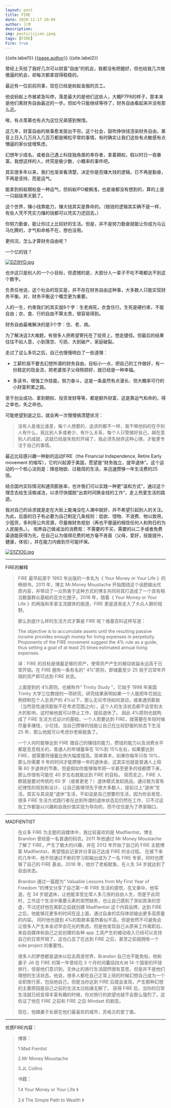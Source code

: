 ```yaml
---
layout: post
title: FIRE
date: 2020-11-17 20:04
author: 三丰
description:
img: posts/jijian.jpeg
tags: [FIRE]
Fire: true
---
```

{{site.label1}} <a href="/about">{{page.author}}</a> {{site.label2}}

曾经上天给了我好几次可以财富“自由”的机会，我都没有把握好，但也给我几次做傻逼的机会，却每次都拿捏得稳稳的。

最近有一位前前同事，现在已经是蚂蚁金服的员工。

他说蚂蚁上市被紧急叫停，落差最大的是他们这些人，大概P7P8的样子，那本来是他们离财务自由最近的一步。但如今只能继续等待了，财务自由看起来并没有那么近。

唉，有点羡慕也有点为这位兄弟感到惋惜。

这几年，财富自由的故事愈发层出不穷。这个社会，鼓吹挣快钱渲染财务自由，某音上日入几万月入几百万都是稀松平常的事情，有时确实让我们这些有点敏感有点懵逼的家伙徒增焦虑。

幻想年少成名，或者自己遇上科技独角兽的幸存者，拿着期权，假以时日一夜暴富。我想这样的人，终究是极少数，小概率的事件吧。

其实很多年以来，我们也渐渐看清楚，决定你是否赚大钱的逻辑，已不再是勤奋，不再是坚持，而是运气。

能拿到蚂蚁期权是一种运气，但蚂蚁IPO被搁浅，也是谁都没有想到的，算的上是一只超级黑天鹅了。

这个世界，赚小钱靠能力，赚大钱其实是靠命的。（赔钱的逻辑其实确不是一样，有些人凭不凭实力赚的钱都可以凭实力还回去。）

你努力勤奋，能让你过上比较好的生活。但是，并不是努力勤奋就能让你成为马云马化腾的，才气和命格不在，想也没用。

更何况，怎么才算财务自由呢？

一个亿的钱？

[![DZI9YD.jpg](https://s3.ax1x.com/2020/11/17/DZI9YD.jpg)](https://imgchr.com/i/DZI9YD)

也许这只是别人的一个小目标，但遗憾的是，大部分人一辈子不吃不喝都达不到这个数字。

负责任地说，这个社会的现实是，并不存在财务自由这种事，大多数人只能实现财务平衡。对，财务平衡这个概念更为重要。

人的一生，约束我们的其实就8个字：生老病死，衣食住行。生死是硬约束，不能自由；衣、食、行的自由不算太贵，很容易得到。

财务自由最难解决的是3个字：住、老、病。

为了解决这3大难题，有很多人把希望寄托在了投资上，想走捷径。但最后的结果往往不如人意，小到落空、亏损、大到破产，家庭破裂。

走过了这么多坑之后，自己也慢慢明白了一些道理：

- 工薪阶层不要去幻想所谓的财务自由，目标小一点，把自己的工作做好，有一份稳定的现金流，把老婆孩子父母照顾好，就已经是一种幸福。

- 多读书，增强工作技能，努力奋斗，这是一条虽然有点漫长、但大概率可行的小财富积累之路。

至于创业成功、拿到期权、投资发财等等，都是额外财富，这是靠运气和命的，得之幸也，失之命也。

可能绝望到底之后，就会再一次慢慢搞清楚状况：

>没有人是谁比谁差，每个人想要的，追求的都不一样，我干嘛他妈的在乎别人有什么，我比别人多或者少，有什么关系，每个人只管做好自己，越在意别人的成就，这就已经是失败的开端了，我必须先抛弃这种心理，才能更专注于自己的事情。

最近比较感兴趣一种新的运动FIRE（the Financial Independence, Retire Early movement 的缩写），它的兴起源于美国，愿望是“财务独立，提早退休”。这个运动的一个核心法则是：降低物欲、过极简的生活，来迅速攒够一年生活费的25倍。

结合国内实际情况和通货膨胀率，也许我们可以实践一种更“温和方式”，通过这个理念去给生活做减法，以求尽快摆脱“出卖时间换金钱的工作”，走上热爱生活的路途。

我对自己的诉求就是走在大街上能淹没在人潮中就好，并不希望引起别人的关注。为此，后面的日子有必要为自己制定几条规则：低欲、惜物、不浪费、物以致用，少囤货，多利用公共资源，尽量做财务规划（再也不傻逼的相信任何人和狗日的为人民服务。）。
培养自己做减法的消费观：不需要的不买，需要的以二手或者免费渠道能获得为先，在自己认为值得花费的地方毫不吝啬（父母，爱好，技能提升，健康，体验），并在能力内做到尽可能环保。

[![D1Z1O0.jpg](https://s3.ax1x.com/2020/11/21/D1Z1O0.jpg)](https://imgchr.com/i/D1Z1O0)

***
FIRE的解释
> FIRE 最早起源于 1992 年出版的一本名为《 Your Money or Your Life 》的畅销书。2011 年，博主 Mr.Money Moustache 开始围绕这个话题输出优质内容，并带动了一众热衷于这种方式的博主共同将其打造成了一个具有相当数量群众基础的亚文化圈子。2018 年，随着《 Your Money or Your Life 》的再版和多家主流媒体的报道，FIRE 更是逐渐走入了大众人群的视野。
>
>那么到底什么样的生活方式才算是 FIRE 呢？维基百科这样写道：
>
>The objective is to accumulate assets until the resulting passive income provides enough money for living expenses in perpetuity. Proponents of the FIRE movement suggest the 4% rule as a guide, thus setting a goal of at least 25 times estimated annual living expenses.
>
>译：FIRE 的目标是储蓄足够的资产，使得资产产生的被动收益永远高于日常开销。在 FIRE 圈有一条有名的“ 4%”原则，即储蓄至少 25 倍于日常年开销的资产即可达到 FIRE 状态。
>
>上面提到的 4%原则，也被称作“ Trinity Study ”，它始于 1998 年美国 Trinity 大学三位教授的一项研究，研究结果表明如果一个人能把年花销比例控制在个人总资产的 4%以下，那么无论市场如何波动，或者通货膨胀（当然恶性通货膨胀不在考虑范围之内），这个人的生活状态都不会受到太大的影响，这时候他就可以停止工作，提前退休了。
因此 4%原则也就构成了 FIRE 生活方式设计的基础，一个人若要达到 FIRE，就需要在年轻时候尽量多赚钱，少花钱，当自己攒够的钱能让自己在比较舒服的状态下生活 25 年，那么他就可以考虑炒老板鱿鱼了。
>
>一个人何时能够达到 FIRE 跟自己的赚钱的能力，攒钱的能力以及消费水平都是息息相关的，普通人的年储蓄率在 10%到 15%左右，如果要达到 FIRE，就需要将储蓄比例大幅度提高。简单算术，如果你每年只存 10%，那么你需要 9 年的时间才能攒够一年的退休金，这其实也就是普通人上班等 60 岁退休的节奏，但是假如你能够每年把一半甚至更多的钱都攒下来，那么你很有可能在 40 岁左右就能达到 FIRE 的目标。
简而言之，FIRE 人群就是要对传统的 60 岁（或者更老？）退休模式发起挑战，通过极为富有纪律性的规划和设计，让自己能够领先于绝大多数人，提前过上“退休”生活。其实与其说是“退休”生活，不如说是自己想要的生活，因为你会发现，很多 FIRE 生活方式践行者在达到所谓的退休状态后仍然在工作，只不过这些工作都是以兴趣和自我价值实现为导向的，而不仅仅是为了养家糊口。

***
MADFIENTIST
>在众多 FIRE 为主题的自媒体中，我比较喜欢的是 Madfientist，博主 Brandon 曾经是一名普通的码农。2011 年他通过 Mr Money Moustache 了解了 FIRE，产生了极大的兴趣，并在 2012 年开始了自己的 FIRE 主题博客 Madfientist，希望借此记录并分享自己达成 FIRE 的全过程。
>在接下来的几年中，他不但通过不断的学习和输出成为了一名 FIRE 专家，同时也攒够了自己的 FIRE 基金。2016 年，他炒了老板鱿鱼，在人生 34 岁就达到了自由状态。
>
>Brandon 通过一篇题为“ Valuable Lessons from My First Year of Freedom ”的博文分享了自己第一年 FIRE 生活的感悟，在文章中，他写道，在 34 岁就退休，让他能享受比常人多几倍的自由人生，但是于此同时，工作这个生活中重要元素的突然缺失，也让自己感到了突如其来的空虚，不过还好他在离职之前就创建 Madfientist 这个内容品牌，达到 FIRE 之后，他能够花更多的时间在这上面，通过自身的实际体验输出更多高质量的内容。
同时他也提到 4%的取款率虽然看似不高，但是依然不可避免会让很多人产生本金迟早会花光的焦虑。但是他发现自己从原来工作离职后，来自自媒体和自己之前创建的各种 app 工具产生的被动收入已经可以支持自己的日常开销了。这也凸显了在达到 FIRE 之后，甚至之前就拥有一个 side project 的重要性。
>
>很多人的梦想都是退休以后去周游世界，Brandon 自己也不能免俗，他和妻子 Jill 在 FIRE 的第一年曾经花 3 个月时间囊括四大洲 14 个国家的环球旅行，但是他们意识到，无休止的旅行生活固然很有意思，但是并不是他们理想的生活状态。他说，很多人都在自己正常上班的时候幻想自己成为一个全职旅行家，包括他自己，但是当你达到 FIRE 后就会发现，产生那种幻想的主要原因是自己之前的生活太过枯燥无聊了。
>获得 FIRE 后，当你的日常生活就已经变得丰富有趣的时候，你对旅行的欲望也就不会那么强烈了。这佐证了他在 FIRE 之前和 FIRE 之后 Mindset 的剧变。
>
>现在，他跟妻子长居在他们最喜欢的城市，苏格兰的爱丁堡。

***
优质FIRE内容：
>博客：
>
>1.Mad Fientist
>
>2.Mr Money Moustache
>
>3.JL Collins
>
>书籍：
>
>1.《 Your Money or Your Life 》
>
>2.《 The Simple Path to Wealth 》
